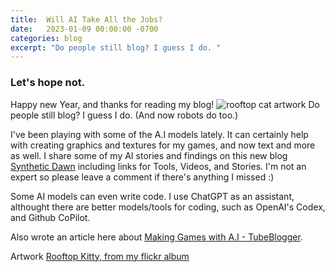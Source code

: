 ```yaml
---
title:  Will AI Take All the Jobs?
date:   2023-01-09 00:00:00 -0700
categories: blog 
excerpt: "Do people still blog? I guess I do. "
---
```

### Let's hope not.
Happy new Year, and thanks for reading my blog!
![rooftop cat artwork](https://live.staticflickr.com/65535/52380387701_01b8cd1838_o.jpg)
Do people still blog? I guess I do. (And now robots do too.)

I've been playing with some of the A.I models lately. It can certainly help with creating graphics and textures for my games, and now text and more as well.
I share some of my AI stories and findings on this new blog [Synthetic Dawn](https://syntheticdawn.blogspot.com)
including links for Tools, Videos, and Stories.
I'm not an expert so please leave a comment if there's anything I missed :)

Some AI models can even write code. I use ChatGPT as an assistant, 
althought there are better models/tools for coding, such as OpenAI's Codex, and Github CoPilot. 

Also wrote an article here about [Making Games with A.I - TubeBlogger](https://tubeblogger.blogspot.com/2022/12/can-ai-make-video-games.html).

Artwork [Rooftop Kitty, from my flickr album](https://www.flickr.com/photos/62732518@N04/albums)
